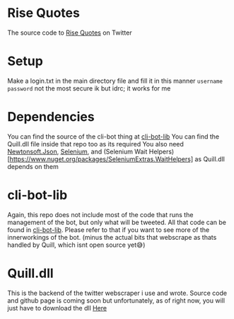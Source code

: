 # Rise Quotes
 The source code to [Rise Quotes](https://x.com/rise_quotes) on Twitter

# Setup
 Make a login.txt in the main directory file and fill it in this manner
 	```
 		username
 		password
 	```
 not the most secure ik but idrc; it works for me

# Dependencies
 You can find the source of the cli-bot thing at [cli-bot-lib](https://github.com/DogeDoge17/cli-bot-lib)
 You can find the Quill.dll file inside that repo too as its required
 You also need [Newtonsoft.Json](https://www.nuget.org/packages/newtonsoft.json/), [Selenium](https://www.nuget.org/packages/selenium.webdriver), and (Selenium Wait Helpers)[https://www.nuget.org/packages/SeleniumExtras.WaitHelpers] as Quill.dll depends on them

# cli-bot-lib
 Again, this repo does not include most of the code that runs the management of the bot, but only what will be tweeted. All that code can be found in [cli-bot-lib](https://github.com/DogeDoge17/cli-bot-lib). Please refer to that if you want to see more of the innerworkings of the bot. (minus the actual bits that webscrape as thats handled by Quill, which isnt open source yet😅)

# Quill.dll
 This is the backend of the twitter webscraper i use and wrote. Source code and github page is coming soon but unfortunately, as of right now, you will just have to download the dll [Here](https://github.com/DogeDoge17/cli-bot-lib/blob/main/Quill.dll)
